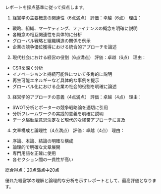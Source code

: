 レポートを採点基準に従って採点します。

1. 経営学の主要概念の関連性（6点満点）
評価：卓越（6点）
理由：
- 戦略、組織、マーケティング、ファイナンスの概念を明確に説明
- 各概念の相互関連性を具体的に分析
- グローバル戦略と組織構造の関係を例示
- 企業の競争優位獲得における統合的アプローチを論述

2. 現代社会における経営の役割（6点満点）
評価：卓越（6点）
理由：
- CSRを深く分析
- イノベーションと持続可能性について多角的に説明
- 再生可能エネルギーなど具体的な事例を提示
- グローバル化における企業の社会的役割を明確に論述

3. 経営学的アプローチの意義（4点満点）
評価：卓越（4点）
理由：
- SWOT分析とポーターの競争戦略論を適切に引用
- 分析フレームワークの実践的意義を明確に説明
- データ駆動型意思決定など現代的な経営アプローチに言及

4. 文章構成と論理性（4点満点）
評価：卓越（4点）
理由：
- 序論、本論、結論の明確な構成
- 論理的で明確な文章展開
- 専門用語を正確に使用
- 各セクション間の一貫性が高い

総合得点：20点満点中20点

優れた経営学の理解と論理的な分析を示すレポートとして、最高評価となります。